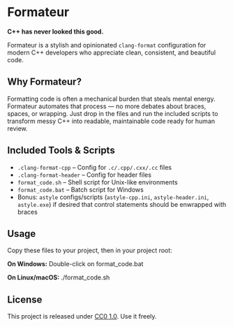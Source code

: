 # Formateur

**C++ has never looked this good.**

Formateur is a stylish and opinionated `clang-format` configuration for modern C++ developers who appreciate clean, consistent, and beautiful code.

##  Why Formateur?

Formatting code is often a mechanical burden that steals mental energy.  
Formateur automates that process — no more debates about braces, spaces, or wrapping.
Just drop in the files and run the included scripts to transform messy C++ into readable, maintainable code ready for human review.

## Included Tools & Scripts

- `.clang-format-cpp` – Config for `.c/.cpp/.cxx/.cc` files  
- `.clang-format-header` – Config for header files  
- `format_code.sh` – Shell script for Unix-like environments  
- `format_code.bat` – Batch script for Windows  
- Bonus: `astyle` configs/scripts (`astyle-cpp.ini`, `astyle-header.ini`, `astyle.exe`) if desired that control statements should be enwrapped with braces

##  Usage

Copy these files to your project, then in your project root:

**On Windows:**
Double-click on format_code.bat

**On Linux/macOS:**
./format_code.sh

## License

This project is released under [CC0 1.0](LICENSE.md). Use it freely.

